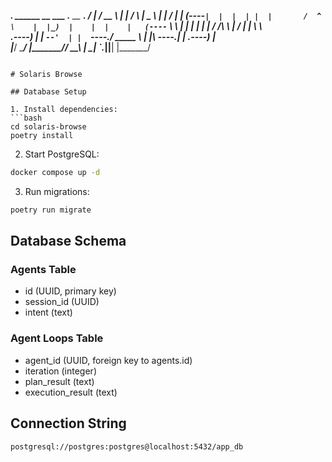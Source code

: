 _______.  ______    __          ___      .______       __       _______.
/       | /  __  \  |  |        /   \     |   _  \     |  |     /       |
|   (----`|  |  |  | |  |       /  ^  \    |  |_)  |    |  |    |   (----`
\   \    |  |  |  | |  |      /  /_\  \   |      /     |  |     \   \    
.----)   |   |  `--'  | |  `----./  _____  \  |  |\  \----.|  | .----)   |   
|_______/     \______/  |_______/__/     \__\ | _| `._____||__| |_______/    
```

# Solaris Browse

## Database Setup

1. Install dependencies:
```bash
cd solaris-browse
poetry install
```

2. Start PostgreSQL:
```bash
docker compose up -d
```

3. Run migrations:
```bash
poetry run migrate
```

## Database Schema

### Agents Table
- id (UUID, primary key)
- session_id (UUID)
- intent (text)

### Agent Loops Table
- agent_id (UUID, foreign key to agents.id)
- iteration (integer)
- plan_result (text)
- execution_result (text)

## Connection String
```
postgresql://postgres:postgres@localhost:5432/app_db
